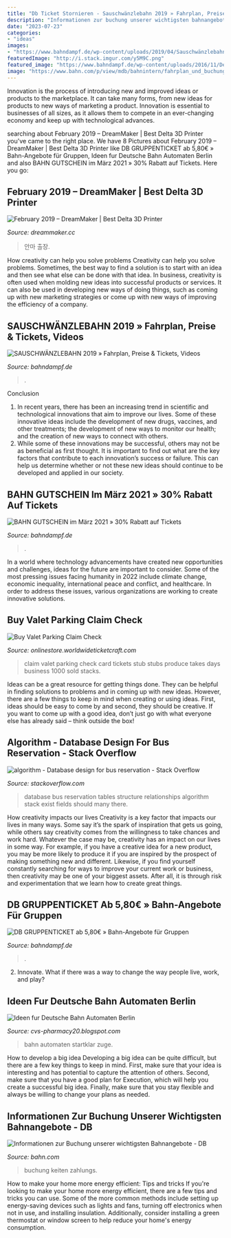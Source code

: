 ```yaml
---
title: "Db Ticket Stornieren - Sauschwänzlebahn 2019 » Fahrplan, Preise &amp; Tickets, Videos"
description: "Informationen zur buchung unserer wichtigsten bahnangebote"
date: "2023-07-23"
categories:
- "ideas"
images:
- "https://www.bahndampf.de/wp-content/uploads/2019/04/Sauschwänzlebahn-Henschel-25-263-in-Lausheim-Blumegg.jpg"
featuredImage: "http://i.stack.imgur.com/y5M9C.png"
featured_image: "https://www.bahndampf.de/wp-content/uploads/2016/11/Deutsche-Bahn-ICE-bei-Eggolsheim.jpg"
image: "https://www.bahn.com/p/view/mdb/bahnintern/fahrplan_und_buchung/zahlung/mdb_159082_ueberweisung_formular_panthermedia_9155444_3508x2339_920x460_cp_0x0_1000x500.jpg"
---
```



Innovation is the process of introducing new and improved ideas or products to the marketplace. It can take many forms, from new ideas for products to new ways of marketing a product. Innovation is essential to businesses of all sizes, as it allows them to compete in an ever-changing economy and keep up with technological advances.

	

		
searching about February 2019 – DreamMaker | Best Delta 3D Printer you've came to the right place. We have 8 Pictures about February 2019 – DreamMaker | Best Delta 3D Printer like DB GRUPPENTICKET ab 5,80€ » Bahn-Angebote für Gruppen, Ideen fur Deutsche Bahn Automaten Berlin and also BAHN GUTSCHEIN im März 2021 » 30% Rabatt auf Tickets. Here you go:
		
    
## February 2019 – DreamMaker | Best Delta 3D Printer

<img loading=lazy src="https://i.imgur.com/tDvpibo.jpg" onerror="this.onerror=null;this.src='https://tse2.mm.bing.net/th?id=OIP.IwM3ZiXoWgdM56e8A2CNyAHaMi&amp;pid=15.1';" alt="February 2019 – DreamMaker | Best Delta 3D Printer">

_Source: dreammaker.cc_

>안마 출장. 

	

How creativity can help you solve problems
Creativity can help you solve problems. Sometimes, the best way to find a solution is to start with an idea and then see what else can be done with that idea. In business, creativity is often used when molding new ideas into successful products or services. It can also be used in developing new ways of doing things, such as coming up with new marketing strategies or come up with new ways of improving the efficiency of a company.

    
## SAUSCHWÄNZLEBAHN 2019 » Fahrplan, Preise &amp; Tickets, Videos

<img loading=lazy src="https://www.bahndampf.de/wp-content/uploads/2019/04/Sauschwänzlebahn-Henschel-25-263-in-Lausheim-Blumegg.jpg" onerror="this.onerror=null;this.src='https://tse2.mm.bing.net/th?id=OIP.pwt9-_0XdLccQvGLxjQu6gHaDc&amp;pid=15.1';" alt="SAUSCHWÄNZLEBAHN 2019 » Fahrplan, Preise &amp; Tickets, Videos">

_Source: bahndampf.de_

>. 

	

Conclusion
1. In recent years, there has been an increasing trend in scientific and technological innovations that aim to improve our lives. Some of these innovative ideas include the development of new drugs, vaccines, and other treatments; the development of new ways to monitor our health; and the creation of new ways to connect with others.
2. While some of these innovations may be successful, others may not be as beneficial as first thought. It is important to find out what are the key factors that contribute to each innovation’s success or failure. This can help us determine whether or not these new ideas should continue to be developed and applied in our society.

    
## BAHN GUTSCHEIN Im März 2021 » 30% Rabatt Auf Tickets

<img loading=lazy src="https://www.bahndampf.de/wp-content/uploads/2016/11/Deutsche-Bahn-ICE-bei-Eggolsheim.jpg" onerror="this.onerror=null;this.src='https://tse2.mm.bing.net/th?id=OIP.xhZmWk5cQxtK1GcaEv4yRQHaEL&amp;pid=15.1';" alt="BAHN GUTSCHEIN im März 2021 » 30% Rabatt auf Tickets">

_Source: bahndampf.de_

>. 

	

In a world where technology advancements have created new opportunities and challenges, ideas for the future are important to consider. Some of the most pressing issues facing humanity in 2022 include climate change, economic inequality, international peace and conflict, and healthcare. In order to address these issues, various organizations are working to create innovative solutions.

    
## Buy Valet Parking Claim Check

<img loading=lazy src="https://onlinestore.worldwideticketcraft.com/files/subscribers/1c2e84aa-5eb2-4ccd-8589-eb430de107e2/sites/3135f329-d86b-4035-8dc9-0947218fab4d/products/Product_57405a23-16db-4379-9c76-a955333d88fd_xlarge.png?stamp=635580558950000000" onerror="this.onerror=null;this.src='https://tse1.mm.bing.net/th?id=OIP.T3ABdyzCBjw9OZOBGKjcigHaHa&amp;pid=15.1';" alt="Buy Valet Parking Claim Check">

_Source: onlinestore.worldwideticketcraft.com_

>claim valet parking check card tickets stub stubs produce takes days business 1000 sold stacks. 

	

Ideas can be a great resource for getting things done. They can be helpful in finding solutions to problems and in coming up with new ideas. However, there are a few things to keep in mind when creating or using ideas. First, ideas should be easy to come by and second, they should be creative. If you want to come up with a good idea, don’t just go with what everyone else has already said – think outside the box!

    
## Algorithm - Database Design For Bus Reservation - Stack Overflow

<img loading=lazy src="http://i.stack.imgur.com/y5M9C.png" onerror="this.onerror=null;this.src='https://tse3.mm.bing.net/th?id=OIP.HpNR0tOM2tBfFQZSyTsVbAHaDC&amp;pid=15.1';" alt="algorithm - Database design for bus reservation - Stack Overflow">

_Source: stackoverflow.com_

>database bus reservation tables structure relationships algorithm stack exist fields should many there. 

	

How creativity impacts our lives
Creativity is a key factor that impacts our lives in many ways. Some say it’s the spark of inspiration that gets us going, while others say creativity comes from the willingness to take chances and work hard. Whatever the case may be, creativity has an impact on our lives in some way. 
For example, if you have a creative idea for a new product, you may be more likely to produce it if you are inspired by the prospect of making something new and different. Likewise, if you find yourself constantly searching for ways to improve your current work or business, then creativity may be one of your biggest assets. After all, it is through risk and experimentation that we learn how to create great things.

    
## DB GRUPPENTICKET Ab 5,80€ » Bahn-Angebote Für Gruppen

<img loading=lazy src="https://www.bahndampf.de/wp-content/uploads/2017/05/Deutsche-Bahn-ICE-4-2.-Klasse.jpg" onerror="this.onerror=null;this.src='https://tse1.mm.bing.net/th?id=OIP.8nDdpZio4h98YghnqvlPuQHaE3&amp;pid=15.1';" alt="DB GRUPPENTICKET ab 5,80€ » Bahn-Angebote für Gruppen">

_Source: bahndampf.de_

>. 

	

2. Innovate. What if there was a way to change the way people live, work, and play?

    
## Ideen Fur Deutsche Bahn Automaten Berlin

<img loading=lazy src="https://www.deutschebahn.com/resource/image/5681310/8:3/1920/720/1e71adf219fed7aca32369d41f5dcf61/Kn/DB191401.jpg" onerror="this.onerror=null;this.src='https://tse1.mm.bing.net/th?id=OIP.DQjFiVMDpSTmT400VQGx4QHaCx&amp;pid=15.1';" alt="Ideen fur Deutsche Bahn Automaten Berlin">

_Source: cvs-pharmacy20.blogspot.com_

>bahn automaten startklar zuge. 

	

How to develop a big idea
Developing a big idea can be quite difficult, but there are a few key things to keep in mind. First, make sure that your idea is interesting and has potential to capture the attention of others. Second, make sure that you have a good plan for Execution, which will help you create a successful big idea. Finally, make sure that you stay flexible and always be willing to change your plans as needed.

    
## Informationen Zur Buchung Unserer Wichtigsten Bahnangebote - DB

<img loading=lazy src="https://www.bahn.com/p/view/mdb/bahnintern/fahrplan_und_buchung/zahlung/mdb_159082_ueberweisung_formular_panthermedia_9155444_3508x2339_920x460_cp_0x0_1000x500.jpg" onerror="this.onerror=null;this.src='https://tse3.mm.bing.net/th?id=OIP.znoukzkMo66fB90pAGU4OQHaDt&amp;pid=15.1';" alt="Informationen zur Buchung unserer wichtigsten Bahnangebote - DB">

_Source: bahn.com_

>buchung keiten zahlungs. 

	

How to make your home more energy efficient: Tips and tricks
If you're looking to make your home more energy efficient, there are a few tips and tricks you can use. Some of the more common methods include setting up energy-saving devices such as lights and fans, turning off electronics when not in use, and installing insulation. Additionally, consider installing a green thermostat or window screen to help reduce your home's energy consumption.


